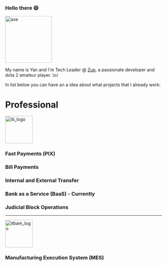 ### Hello there 😄
<img src="https://user-images.githubusercontent.com/5366951/139567431-e2ed8b35-df2c-4081-a635-eb6b72b66389.jpg" alt="axe" style="width: 150px"></img>

My name is Yan and I'm Tech Leader @ [Zup](https://www.zup.com.br/), a passionate developer and dota 2 amateur player. \o/

In list below you can have an a idea about what projects that I already work:

# Professional

<img src="https://user-images.githubusercontent.com/5366951/139567587-ab4b8231-b8d9-4fd5-97b8-87ed7915e659.png" alt="iti_logo" style="width: 88px"></img>

### Fast Payments (PIX)

### Bill Payments

### Internal and External Transfer

### Bank as a Service (BaaS) - Currently

### Judicial Block Operations

---

<img src="https://user-images.githubusercontent.com/5366951/139567622-953d5f6d-a5f7-44e6-8062-6e31b1e6e81b.png" alt="itbam_logo" style="width: 88px"></img>

### Manufacturing Execution System (MES)
